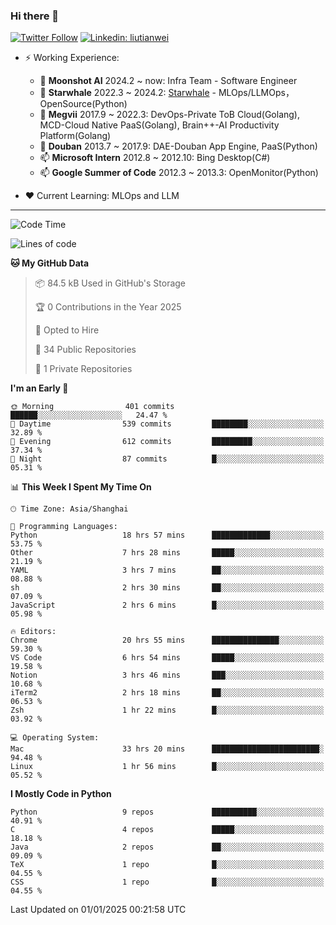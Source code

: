### Hi there 👋

[![Twitter Follow](https://img.shields.io/twitter/follow/tianweidut?style=social)](https://twitter.com/tianweidut)
[![Linkedin: liutianwei](https://img.shields.io/badge/-liutianwei-blue?style=flat-square&logo=Linkedin&logoColor=white&link=https://www.linkedin.com/in/liutianwei/)](https://www.linkedin.com/in/liutianwei/)

- ⚡ Working Experience:
  - 🔭 **Moonshot AI**  2024.2 ~ now: Infra Team - Software Engineer
  - 🌱 **Starwhale** 2022.3 ~ 2024.2: [Starwhale](https://github.com/star-whale/starwhale) - MLOps/LLMOps，OpenSource(Python)
  - 🌱 **Megvii** 2017.9 ~ 2022.3: DevOps-Private ToB Cloud(Golang), MCD-Cloud Native PaaS(Golang), Brain++-AI Productivity Platform(Golang)
  - 🌱 **Douban** 2013.7 ~ 2017.9: DAE-Douban App Engine, PaaS(Python)
  - 📫 **Microsoft Intern** 2012.8 ~ 2012.10: Bing Desktop(C#)
  - 📫 **Google Summer of Code** 2012.3 ~ 2013.3: OpenMonitor(Python)

- ❤️ Current Learning: MLOps and LLM

---
<!--START_SECTION:waka-->
![Code Time](http://img.shields.io/badge/Code%20Time-6%2C581%20hrs%2024%20mins-blue)

![Lines of code](https://img.shields.io/badge/From%20Hello%20World%20I%27ve%20Written-1.0%20million%20lines%20of%20code-blue)

**🐱 My GitHub Data** 

> 📦 84.5 kB Used in GitHub's Storage 
 > 
> 🏆 0 Contributions in the Year 2025
 > 
> 💼 Opted to Hire
 > 
> 📜 34 Public Repositories 
 > 
> 🔑 1 Private Repositories 
 > 
**I'm an Early 🐤** 

```text
🌞 Morning                401 commits         ██████░░░░░░░░░░░░░░░░░░░   24.47 % 
🌆 Daytime                539 commits         ████████░░░░░░░░░░░░░░░░░   32.89 % 
🌃 Evening                612 commits         █████████░░░░░░░░░░░░░░░░   37.34 % 
🌙 Night                  87 commits          █░░░░░░░░░░░░░░░░░░░░░░░░   05.31 % 
```


📊 **This Week I Spent My Time On** 

```text
🕑︎ Time Zone: Asia/Shanghai

💬 Programming Languages: 
Python                   18 hrs 57 mins      █████████████░░░░░░░░░░░░   53.75 % 
Other                    7 hrs 28 mins       █████░░░░░░░░░░░░░░░░░░░░   21.19 % 
YAML                     3 hrs 7 mins        ██░░░░░░░░░░░░░░░░░░░░░░░   08.88 % 
sh                       2 hrs 30 mins       ██░░░░░░░░░░░░░░░░░░░░░░░   07.09 % 
JavaScript               2 hrs 6 mins        █░░░░░░░░░░░░░░░░░░░░░░░░   05.98 % 

🔥 Editors: 
Chrome                   20 hrs 55 mins      ███████████████░░░░░░░░░░   59.30 % 
VS Code                  6 hrs 54 mins       █████░░░░░░░░░░░░░░░░░░░░   19.58 % 
Notion                   3 hrs 46 mins       ███░░░░░░░░░░░░░░░░░░░░░░   10.68 % 
iTerm2                   2 hrs 18 mins       ██░░░░░░░░░░░░░░░░░░░░░░░   06.53 % 
Zsh                      1 hr 22 mins        █░░░░░░░░░░░░░░░░░░░░░░░░   03.92 % 

💻 Operating System: 
Mac                      33 hrs 20 mins      ████████████████████████░   94.48 % 
Linux                    1 hr 56 mins        █░░░░░░░░░░░░░░░░░░░░░░░░   05.52 % 
```

**I Mostly Code in Python** 

```text
Python                   9 repos             ██████████░░░░░░░░░░░░░░░   40.91 % 
C                        4 repos             █████░░░░░░░░░░░░░░░░░░░░   18.18 % 
Java                     2 repos             ██░░░░░░░░░░░░░░░░░░░░░░░   09.09 % 
TeX                      1 repo              █░░░░░░░░░░░░░░░░░░░░░░░░   04.55 % 
CSS                      1 repo              █░░░░░░░░░░░░░░░░░░░░░░░░   04.55 % 
```




 Last Updated on 01/01/2025 00:21:58 UTC
<!--END_SECTION:waka-->
